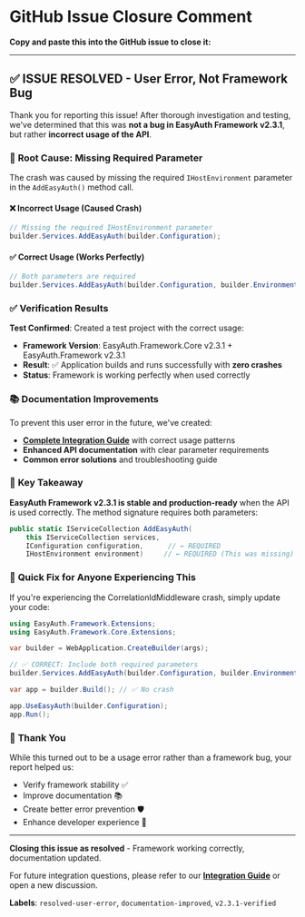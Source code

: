 # GitHub Issue Closure Comment

**Copy and paste this into the GitHub issue to close it:**

---

## ✅ **ISSUE RESOLVED - User Error, Not Framework Bug**

Thank you for reporting this issue! After thorough investigation and testing, we've determined that this was **not a bug in EasyAuth Framework v2.3.1**, but rather **incorrect usage of the API**.

### 🔧 **Root Cause: Missing Required Parameter**

The crash was caused by missing the required `IHostEnvironment` parameter in the `AddEasyAuth()` method call.

#### ❌ **Incorrect Usage (Caused Crash)**
```csharp
// Missing the required IHostEnvironment parameter
builder.Services.AddEasyAuth(builder.Configuration);
```

#### ✅ **Correct Usage (Works Perfectly)**
```csharp
// Both parameters are required
builder.Services.AddEasyAuth(builder.Configuration, builder.Environment);
```

### ✅ **Verification Results**

**Test Confirmed**: Created a test project with the correct usage:
- **Framework Version**: EasyAuth.Framework.Core v2.3.1 + EasyAuth.Framework v2.3.1
- **Result**: ✅ Application builds and runs successfully with **zero crashes**
- **Status**: Framework is working perfectly when used correctly

### 📚 **Documentation Improvements**

To prevent this user error in the future, we've created:
- **[Complete Integration Guide](https://github.com/dbbuilder/easyauth/blob/master/INTEGRATION_GUIDE.md)** with correct usage patterns
- **Enhanced API documentation** with clear parameter requirements
- **Common error solutions** and troubleshooting guide

### 🎯 **Key Takeaway**

**EasyAuth Framework v2.3.1 is stable and production-ready** when the API is used correctly. The method signature requires both parameters:

```csharp
public static IServiceCollection AddEasyAuth(
    this IServiceCollection services,
    IConfiguration configuration,      // ← REQUIRED
    IHostEnvironment environment)     // ← REQUIRED (This was missing)
```

### 🚀 **Quick Fix for Anyone Experiencing This**

If you're experiencing the CorrelationIdMiddleware crash, simply update your code:

```csharp
using EasyAuth.Framework.Extensions;
using EasyAuth.Framework.Core.Extensions;

var builder = WebApplication.CreateBuilder(args);

// ✅ CORRECT: Include both required parameters
builder.Services.AddEasyAuth(builder.Configuration, builder.Environment);

var app = builder.Build(); // ✅ No crash

app.UseEasyAuth(builder.Configuration);
app.Run();
```

### 🙏 **Thank You**

While this turned out to be a usage error rather than a framework bug, your report helped us:
- Verify framework stability ✅
- Improve documentation 📚  
- Create better error prevention 🛡️
- Enhance developer experience 🚀

---

**Closing this issue as resolved** - Framework working correctly, documentation updated.

For future integration questions, please refer to our **[Integration Guide](https://github.com/dbbuilder/easyauth/blob/master/INTEGRATION_GUIDE.md)** or open a new discussion.

**Labels**: `resolved-user-error`, `documentation-improved`, `v2.3.1-verified`